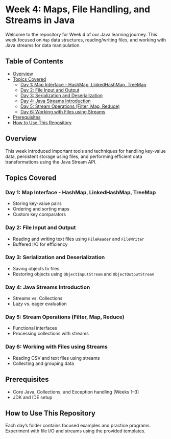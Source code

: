 # Week 4: Maps, File Handling, and Streams in Java

Welcome to the repository for Week 4 of our Java learning journey. This week focused on `Map` data structures, reading/writing files, and working with Java streams for data manipulation.

## Table of Contents

- [Overview](#overview)
- [Topics Covered](#topics-covered)
  - [Day 1: Map Interface - HashMap, LinkedHashMap, TreeMap](#day-1-map-interface---hashmap-linkedhashmap-treemap)
  - [Day 2: File Input and Output](#day-2-file-input-and-output)
  - [Day 3: Serialization and Deserialization](#day-3-serialization-and-deserialization)
  - [Day 4: Java Streams Introduction](#day-4-java-streams-introduction)
  - [Day 5: Stream Operations (Filter, Map, Reduce)](#day-5-stream-operations-filter-map-reduce)
  - [Day 6: Working with Files using Streams](#day-6-working-with-files-using-streams)
- [Prerequisites](#prerequisites)
- [How to Use This Repository](#how-to-use-this-repository)


## Overview

This week introduced important tools and techniques for handling key-value data, persistent storage using files, and performing efficient data transformations using the Java Stream API.

## Topics Covered

### Day 1: Map Interface - HashMap, LinkedHashMap, TreeMap
- Storing key-value pairs
- Ordering and sorting maps
- Custom key comparators

### Day 2: File Input and Output
- Reading and writing text files using `FileReader` and `FileWriter`
- Buffered I/O for efficiency

### Day 3: Serialization and Deserialization
- Saving objects to files
- Restoring objects using `ObjectInputStream` and `ObjectOutputStream`

### Day 4: Java Streams Introduction
- Streams vs. Collections
- Lazy vs. eager evaluation

### Day 5: Stream Operations (Filter, Map, Reduce)
- Functional interfaces
- Processing collections with streams

### Day 6: Working with Files using Streams
- Reading CSV and text files using streams
- Collecting and grouping data

## Prerequisites
- Core Java, Collections, and Exception handling (Weeks 1–3)
- JDK and IDE setup

## How to Use This Repository
Each day’s folder contains focused examples and practice programs. Experiment with file I/O and streams using the provided templates.
